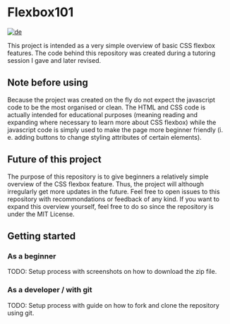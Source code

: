 # Flexbox101
[![de](https://img.shields.io/badge/lang-de-red.svg)](https://github.com/fiechdus/Flexbox101/blob/main/README.de.md)

This project is intended as a very simple overview of basic CSS flexbox features. The code behind this repository was created during a tutoring session I gave and later revised.

## Note before using
Because the project was created on the fly do not expect the javascript code to be the most organised or clean. The HTML and CSS code is actually intended for educational purposes (meaning reading and expanding where necessary to learn more about CSS flexbox) while the javascript code is simply used to make the page more beginner friendly (i. e. adding buttons to change styling attributes of certain elements).

## Future of this project
The purpose of this repository is to give beginners a relatively simple overview of the CSS flexbox feature. Thus, the project will although irregularly get more updates in the future. Feel free to open issues to this repository with recommondations or feedback of any kind. If you want to expand this overview yourself, feel free to do so since the repository is under the MIT License.

## Getting started
### As a beginner
TODO: Setup process with screenshots on how to download the zip file.

### As a developer / with git
TODO: Setup process with guide on how to fork and clone the repository using git.
